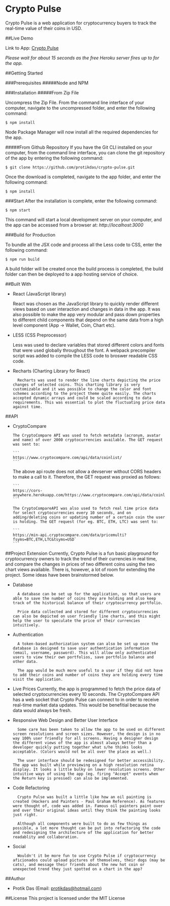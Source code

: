 # Crypto Pulse

Crypto Pulse is a web application for cryptocurrency buyers to track the real-time value of their coins in USD.

##Live Demo

Link to App: [Crypto Pulse](http://cryptopulse.herokuapp.com)

_Please wait for about 15 seconds as the free Heroku server fires up to for the app._

##Getting Started

###Prerequisites
#####Node and NPM

###Installation
#####From Zip File

Uncompress the Zip File. From the command line interface of your computer, navigate to the uncompressed folder, and enter the following command:

```
$ npm install
```

Node Package Manager will now install all the required dependencies for the app.

#####From Github Repository
If you have the Git CLI installed on your computer, from the command line interface, you can clone the git repository of the app by entering the following command:

```
$ git clone https://github.com/protikdas/crypto-pulse.git
```

Once the download is completed, navigate to the app folder, and enter the following command:

```
$ npm install
```

###Start
After the installation is complete, enter the following command:

```
$ npm start
```

This command will start a local development server on your computer, and the app can be accessed from a browser at:
_http://localhost:3000_

###Build for Production

To bundle all the JSX code and process all the Less code to CSS, enter the following command:

```
$ npm run build
```

A build folder will be created once the build process is completed, the build folder can then be deployed to a app hosting service of choice.

##Built With

- React (JavaScript library)

  React was chosen as the JavaScript library to quickly render different views based on user interaction and changes in data in the app. It was also possible to make the app very modular and pass down properties to different child components that depend on the same data from a high level component (App -> Wallet, Coin, Chart etc).

- LESS (CSS Preprocessor)

  Less was used to declare variables that stored different colors and fonts that were used globally throughout the font. A webpack precompiler script was added to compile the LESS code to broswer readable CSS code.

- Recharts (Charting Library for React)

      	Recharts was used to render the line charts depicting the price changes of selected coins. This charting library is very customizable and it was possible to change the color and font schemes according to the project theme quite easily. The charts accepted dynamic arrays and could be scaled according to data requirements. This was essential to plot the fluctuating price data against time.

##API

- CryptoCompare

      The CryptoCompare API was used to fetch metadata (acronym, avatar and name) of over 2000 cryptocurrencies available. The GET request was sent to:

      ```
      https://www.cryptocompare.com/api/data/coinlist/
      ```

  The above api route does not allow a devserver without CORS headers to make a call to it. Therefore, the GET request was proxied as follows:

      ```
      https://cors-anywhere.herokuapp.com/https://www.cryptocompare.com/api/data/coinlist/
      ```

      The CryptoCompareAPI was also used to fetch real time price data for select cryptocurrencies every 10 seconds, and on adding/deleting coins or updating number of a certain coin the user is holding. The GET request (for eg. BTC, ETH, LTC) was sent to:

      ```
      https://min-api.cryptocompare.com/data/pricemulti?fsyms=BTC,ETH,LTC&tsyms=USD`
      ```

##Project Extension
Currently, Crypto Pulse is a fun basic playground for cryptocurrency owners to track the trend of their currencies in real time, and compare the changes in prices of two different coins using the two chart views available. There is, however, a lot of room for extending the project. Some ideas have been brainstormed below.

- Database

      	A database can be set up for the application, so that users are able to save the number of coins they are holding and also keep track of the historical balance of their cryptocurrency portfolio.

      	Price data collected and stored for different cryptocurrencies can also be depicted on user friendly line charts, and this might help the user to speculate the price of their currencies intuitively.

- Authentication

      	A token-based authorization system can also be set up once the database is designed to save user authentication information (email, username, password). This will allow only authenticated users to view their own portfolios, save portfolio balance and other data.

      	The app would be much more useful to a user if they did not have to add their coins and number of coins they are holding every time visit the application.

- Live Prices
  Currently, the app is programmed to fetch the price data of selected cryptocurrencies every 10 seconds. The CryptoCompare API has a web socket that Crypto Pulse can connect to in order to receive real-time market data updates. This would be benefitial because the data would always be fresh.
- Responsive Web Design and Better User Interface

      	Some care has been taken to allow the app to be used on different screen resolutions and screen sizes. However, the design is in no way 100% user friendly for all screens. Having a designer design the different views of the app is almost always better than a developer quickly putting together what s/he thinks looks acceptable. (Colors would not be all over the place as well.)

      	The user interface should be redesigned for better accessibility. The app was built while previewing on a high resolution retina display. It looks a little bulky on lower resolution screens. Other intuitive ways of using the app (eg. firing "Accept" events when the Return key is pressed) can also be implemented.

- Code Refactoring

      	Crypto Pulse was built a little like how an oil painting is created (Hackers and Painters - Paul Graham Reference). As features were thought of, code was added in. Famous oil painters paint over and over their original ideas until they think the painting looks just right.

      	Although all components were built to do as few things as possible, a lot more thought can be put into refactoring the code and redesigning the architecture of the application for better readablity and collaboration.

- Social

      	Wouldn't it be more fun to use Crypto Pulse if cryptocurrency aficionados could upload pictures of themselves, their dogs (may be cats), and message their friends about the new hot coin or unexpected trend they just spotted on a chart in the app?

##Author

- Protik Das (Email: protikdas@hotmail.com)

##License
This project is licensed under the MIT License
